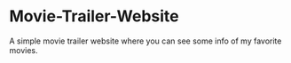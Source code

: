 # Movie-Trailer-Website
A simple movie trailer website where you can see some info of my favorite movies. 
